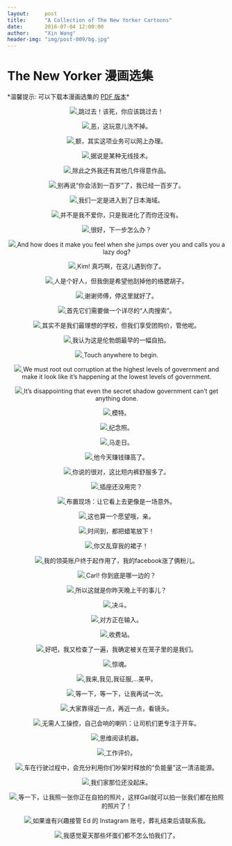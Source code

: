 ```yaml
---
layout:     post
title:      "A Collection of The New Yorker Cartoons"
date:       2016-07-04 12:00:00
author:     "Xin Wang"
header-img: "img/post-009/bg.jpg"
---
```


# The New Yorker 漫画选集

<center>
<div id="mykudos"></div>
</center>

<p>*温馨提示: 可以下载本漫画选集的 <a href="{{ site.baseurl }}/PDFs/A-collection-of-The-New-Yorker-Cartoons.pdf">PDF 版本</a>*</p>

<p><center>
<a href="#">
    <img src="{{ site.baseurl }}/img/post-009/race_horses.jpg">
</a>
<span class="caption text-muted">跳过去！该死，你应该跳过去！</span>
</center></p>

<p><center>
<a href="#">
    <img src="{{ site.baseurl }}/img/post-009/polar_bear.jpg">
</a>
<span class="caption text-muted">恶，这玩意儿洗不掉。</span>
</center></p>

<p><center>
<a href="#">
    <img src="{{ site.baseurl }}/img/post-009/bank_robbery.jpg">
</a>
<span class="caption text-muted">额，其实这项业务可以网上办理。</span>
</center></p>

<p><center>
<a href="#">
    <img src="{{ site.baseurl }}/img/post-009/wireless.jpg">
</a>
<span class="caption text-muted">据说是某种无线技术。</span>
</center></p>

<p><center>
<a href="#">
    <img src="{{ site.baseurl }}/img/post-009/cats_talk.jpg">
</a>
<span class="caption text-muted">除此之外我还有其他几件得意作品。</span>
</center></p>

<p><center>
<a href="#">
    <img src="{{ site.baseurl }}/img/post-009/hundred_years_old.jpg">
</a>
<span class="caption text-muted">别再说“你会活到一百岁”了，我已经一百岁了。</span>
</center></p>

<p><center>
<a href="#">
    <img src="{{ site.baseurl }}/img/post-009/Japanese_sea.jpg">
</a>
<span class="caption text-muted">我们一定是进入到了日本海域。</span>
</center></p>

<p><center>
<a href="#">
    <img src="{{ site.baseurl }}/img/post-009/cave_man_love.jpg">
</a>
<span class="caption text-muted">并不是我不爱你，只是我进化了而你还没有。</span>
</center></p>

<p><center>
<a href="#">
    <img src="{{ site.baseurl }}/img/post-009/wolves_as_sheep.jpg">
</a>
<span class="caption text-muted">很好，下一步怎么办？</span>
</center></p>

<p><center>
<a href="#">
    <img src="{{ site.baseurl }}/img/post-009/fox_and_dog.jpg">
</a>
<span class="caption text-muted">And how does it make you feel when she jumps over you and calls you a lazy dog?</span>
</center></p>

<p><center>
<a href="#">
    <img src="{{ site.baseurl }}/img/post-009/fish_can_meet.jpg">
</a>
<span class="caption text-muted">Kim! 真巧啊，在这儿遇到你了。</span>
</center></p>

<p><center>
<a href="#">
    <img src="{{ site.baseurl }}/img/post-009/sheep_and_man.jpg">
</a>
<span class="caption text-muted">人是个好人，但我倒是希望他刮掉他的络腮胡子。</span>
</center></p>

<p><center>
<a href="#">
    <img src="{{ site.baseurl }}/img/post-009/fish_taxi.jpg">
</a>
<span class="caption text-muted">谢谢师傅，停这里就好了。</span>
</center></p>

<p><center>
<a href="#">
    <img src="{{ site.baseurl }}/img/post-009/hunting_dog_internet.jpg">
</a>
<span class="caption text-muted">首先它们需要做一个详尽的“人肉搜索”。</span>
</center></p>

<p><center>
<a href="#">
    <img src="{{ site.baseurl }}/img/post-009/school_choosing.jpg">
</a>
<span class="caption text-muted">其实不是我们最理想的学校，但我们享受团购价，管他呢。</span>
</center></p>

<p><center>
<a href="#">
    <img src="{{ site.baseurl }}/img/post-009/selfie_art.jpg">
</a>
<span class="caption text-muted">我认为这是伦勃朗最早的一幅自拍。</span>
</center></p>

<p><center>
<a href="#">
    <img src="{{ site.baseurl }}/img/post-009/touch_anywhere.jpg">
</a>
<span class="caption text-muted">Touch anywhere to begin.</span>
</center></p>

<p><center>
<a href="#">
    <img src="{{ site.baseurl }}/img/post-009/Chinese_government.jpg">
</a>
<span class="caption text-muted">We must root out corruption at the highest levels of government and make it look like it’s happening at the lowest levels of government.</span>
</center></p>

<p><center>
<a href="#">
    <img src="{{ site.baseurl }}/img/post-009/Chinese_meeting.jpg">
</a>
<span class="caption text-muted">It’s disappointing that even the secret shadow government can’t get anything done.</span>
</center></p>

<p><center>
<a href="#">
    <img src="{{ site.baseurl }}/img/post-009/modeling.jpg">
</a>
<span class="caption text-muted">模特。</span>
</center></p>

<p><center>
<a href="#">
    <img src="{{ site.baseurl }}/img/post-009/chess_picturing.jpg">
</a>
<span class="caption text-muted">纪念照。</span>
</center></p>

<p><center>
<a href="#">
    <img src="{{ site.baseurl }}/img/post-009/chess_wedding.jpg">
</a>
<span class="caption text-muted">马走日。</span>
</center></p>

<p><center>
<a href="#">
    <img src="{{ site.baseurl }}/img/post-009/money_making_high.jpg">
</a>
<span class="caption text-muted">他今天赚钱赚高了。</span>
</center></p>

<p><center>
<a href="#">
    <img src="{{ site.baseurl }}/img/post-009/better_than_briefs.jpg">
</a>
<span class="caption text-muted">你说的很对，这比短内裤舒服多了。</span>
</center></p>

<p><center>
<a href="#">
    <img src="{{ site.baseurl }}/img/post-009/outlet_wanted.jpg">
</a>
<span class="caption text-muted">插座还没用完？</span>
</center></p>

<p><center>
<a href="#">
    <img src="{{ site.baseurl }}/img/post-009/scene_setting.jpg">
</a>
<span class="caption text-muted">布置现场：让它看上去更像是一场意外。</span>
</center></p>

<p><center>
<a href="#">
    <img src="{{ site.baseurl }}/img/post-009/selfie_count_one.jpg">
</a>
<span class="caption text-muted">这也算一个愿望哦，亲。</span>
</center></p>

<p><center>
<a href="#">
    <img src="{{ site.baseurl }}/img/post-009/kinder_exam.jpg">
</a>
<span class="caption text-muted">时间到，都把蜡笔放下！</span>
</center></p>

<p><center>
<a href="#">
    <img src="{{ site.baseurl }}/img/post-009/cave_argument.jpg">
</a>
<span class="caption text-muted">你又乱穿我的裙子！</span>
</center></p>

<p><center>
<a href="#">
    <img src="{{ site.baseurl }}/img/post-009/linkin_worked.jpg">
</a>
<span class="caption text-muted">我的领英账户终于起作用了，我的facebook涨了俩粉儿。</span>
</center></p>

<p><center>
<a href="#">
    <img src="{{ site.baseurl }}/img/post-009/pick_a_side.jpg">
</a>
<span class="caption text-muted">Carl! 你到底是哪一边的？</span>
</center></p>

<p><center>
<a href="#">
    <img src="{{ site.baseurl }}/img/post-009/oscar_lier.jpg">
</a>
<span class="caption text-muted">所以这就是你昨天晚上干的事儿？</span>
</center></p>

<p><center>
<a href="#">
    <img src="{{ site.baseurl }}/img/post-009/fight.jpg">
</a>
<span class="caption text-muted">决斗。</span>
</center></p>

<p><center>
<a href="#">
    <img src="{{ site.baseurl }}/img/post-009/chat_with_god.jpg">
</a>
<span class="caption text-muted">对方正在输入。</span>
</center></p>

<p><center>
<a href="#">
    <img src="{{ site.baseurl }}/img/post-009/toll_station.jpg">
</a>
<span class="caption text-muted">收费站。</span>
</center></p>

<p><center>
<a href="#">
    <img src="{{ site.baseurl }}/img/post-009/in_or_out.jpg">
</a>
<span class="caption text-muted">好吧，我又检查了一遍，我确定被关在笼子里的是我们。</span>
</center></p>

<p><center>
<a href="#">
    <img src="{{ site.baseurl }}/img/post-009/scared_and_regret.jpg">
</a>
<span class="caption text-muted">惊魂。</span>
</center></p>

<p><center>
<a href="#">
    <img src="{{ site.baseurl }}/img/post-009/Caesar.jpg">
</a>
<span class="caption text-muted">我来,我见,我征服,...美甲。</span>
</center></p>

<p><center>
<a href="#">
    <img src="{{ site.baseurl }}/img/post-009/wizard.jpg">
</a>
<span class="caption text-muted">等一下，等一下，让我再试一次。</span>
</center></p>

<p><center>
<a href="#">
    <img src="{{ site.baseurl }}/img/post-009/alien_group_photo.jpg">
</a>
<span class="caption text-muted">大家靠得近一点，再近一点，看镜头。</span>
</center></p>

<p><center>
<a href="#">
    <img src="{{ site.baseurl }}/img/post-009/self-honking.jpg">
</a>
<span class="caption text-muted">无需人工操控，自己会响的喇叭：让司机们更专注于开车。</span>
</center></p>

<p><center>
<a href="#">
    <img src="{{ site.baseurl }}/img/post-009/mind_reading.jpg">
</a>
<span class="caption text-muted">思维阅读机器。</span>
</center></p>

<p><center>
<a href="#">
    <img src="{{ site.baseurl }}/img/post-009/job_evaluation.jpg">
</a>
<span class="caption text-muted">工作评价。</span>
</center></p>

<p><center>
<a href="#">
    <img src="{{ site.baseurl }}/img/post-009/car_selling.jpg">
</a>
<span class="caption text-muted">车在行驶过程中，会充分利用你们吵架时释放的“负能量”这一清洁能源。</span>
</center></p>

<p><center>
<a href="#">
    <img src="{{ site.baseurl }}/img/post-009/walk_dog.jpg">
</a>
<span class="caption text-muted">我们家那位还没起床。</span>
</center></p>

<p><center>
<a href="#">
    <img src="{{ site.baseurl }}/img/post-009/multi_photo_taking.jpg">
</a>
<span class="caption text-muted">等一下，让我照一张你正在自拍的照片，这样Gail就可以拍一张我们都在拍照的照片了！</span>
</center></p>

<p><center>
<a href="#">
    <img src="{{ site.baseurl }}/img/post-009/Instagram_account.jpg">
</a>
<span class="caption text-muted">如果谁有兴趣接管 Ed 的 Instagram 账号，葬礼结束后请联系我。</span>
</center></p>

<p><center>
<a href="#">
    <img src="{{ site.baseurl }}/img/post-009/heros_at_summer.jpg">
</a>
<span class="caption text-muted">我感觉夏天那些坏蛋们都不怎么怕我们了。</span>
</center></p>